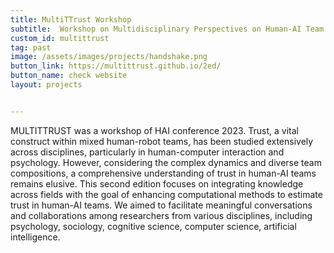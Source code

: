 ```yaml
---
title: MultiTTrust Workshop
subtitle:  Workshop on Multidisciplinary Perspectives on Human-AI Team Trust
custom_id: multittrust
tag: past
image: /assets/images/projects/handshake.png
button_link: https://multittrust.github.io/2ed/
button_name: check website
layout: projects


---
```

MULTITTRUST was a workshop of HAI conference 2023. Trust, a vital construct within mixed human-robot teams, has been studied extensively across disciplines, particularly in human-computer interaction and psychology. However, considering the complex dynamics and diverse team compositions, a comprehensive understanding of trust in human-AI teams remains elusive. This second edition focuses on integrating knowledge across fields with the goal of enhancing computational methods to estimate trust in human-AI teams. We aimed to facilitate meaningful conversations and collaborations among researchers from various disciplines, including psychology, sociology, cognitive science, computer science, artificial intelligence.

